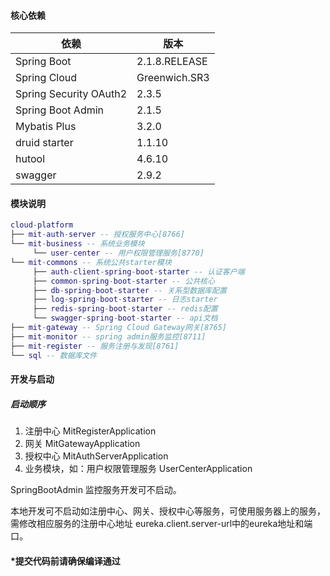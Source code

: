 
#### 核心依赖
依赖 | 版本
---|---
Spring Boot |  2.1.8.RELEASE  
Spring Cloud | Greenwich.SR3   
Spring Security OAuth2 | 2.3.5
Spring Boot Admin | 2.1.5
Mybatis Plus | 3.2.0
druid starter | 1.1.10
hutool | 4.6.10
swagger | 2.9.2

#### 模块说明
```lua
cloud-platform
├── mit-auth-server -- 授权服务中心[8766]
└── mit-business -- 系统业务模块
     └── user-center -- 用户权限管理服务[8770]
└── mit-commons -- 系统公共starter模块
     ├── auth-client-spring-boot-starter -- 认证客户端
     ├── common-spring-boot-starter -- 公共核心
     ├── db-spring-boot-starter -- 关系型数据库配置
     ├── log-spring-boot-starter -- 日志starter
     ├── redis-spring-boot-starter -- redis配置
     └── swagger-spring-boot-starter -- api文档
├── mit-gateway -- Spring Cloud Gateway网关[8765]
├── mit-monitor -- spring admin服务监控[8711]
├── mit-register -- 服务注册与发现[8761]
└── sql -- 数据库文件
```

#### 开发与启动
##### 启动顺序
1) 注册中心 MitRegisterApplication
2) 网关 MitGatewayApplication
3) 授权中心 MitAuthServerApplication
4) 业务模块，如：用户权限管理服务 UserCenterApplication

SpringBootAdmin 监控服务开发可不启动。

本地开发可不启动如注册中心、网关、授权中心等服务，可使用服务器上的服务，
需修改相应服务的注册中心地址 eureka.client.server-url中的eureka地址和端口。


#### *提交代码前请确保编译通过

